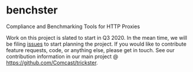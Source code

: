 # benchster
Compliance and Benchmarking Tools for HTTP Proxies

Work on this project is slated to start in Q3 2020. In the mean time, we will be filing [issues](https://github.com/tricksterproxy/benchster/issues) to start planning the project. If you would like to contribute feature requests, code, or anything else, please get in touch. See our contribution information in our main project @ <https://github.com/Comcast/trickster>.

